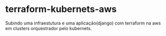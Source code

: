 # terraform-kubernets-aws
Subindo uma infraestutura e uma aplicação(django) com terraform na aws em clusters orquestrador pelo kubernets. 
